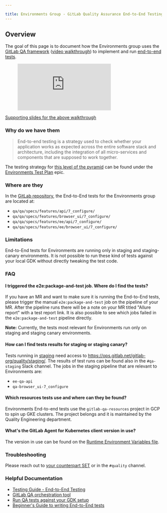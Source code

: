 ```yaml
---

title: Environments Group - GitLab Quality Assurance End-to-End Testing for the Environments group
---
```








## Overview

The goal of this page is to document how the Environments group uses the [GitLab QA framework](https://gitlab.com/gitlab-org/gitlab-qa) ([video walkthrough](https://www.youtube.com/watch?v=enfx6tiz5WY)) to implement and run [end-to-end tests](https://docs.gitlab.com/ee/development/testing_guide/end_to_end/).

<figure class="video_container">
  <iframe src="https://www.youtube.com/embed/enfx6tiz5WY" frameborder="0" allowfullscreen="true"> </iframe>
</figure>

[Supporting slides for the above walkthrough](https://docs.google.com/presentation/d/1KyJ3Q2_tl38Axb-Esi7SNM8yEtqj40O4itfJrHuV7C4/edit?usp=sharing)

### Why do we have them

> End-to-end testing is a strategy used to check whether your application works as expected across the entire software stack and architecture, including the integration of all micro-services and components that are supposed to work together.

The testing strategy for [this level of the pyramid](https://docs.gitlab.com/ee/development/testing_guide/testing_levels.html) can be found under the [Environments Test Plan](https://gitlab.com/groups/gitlab-org/-/epics/8642) epic.

### Where are they

In the [GitLab repository](https://gitlab.com/gitlab-org/gitlab), the End-to-End tests for the Environments group are located at:

- `qa/qa/specs/features/api/7_configure/`
- `qa/qa/specs/features/browser_ui/7_configure/`
- `qa/qa/specs/features/ee/api/7_configure/`
- `qa/qa/specs/features/ee/browser_ui/7_configure/`

### Limitations

End-to-End tests for Environments are running only in staging and staging-canary environments.
It is not possible to run these kind of tests against your local GDK without directly tweaking the test code.

### FAQ

#### I triggered the e2e:package-and-test job. Where do I find the tests?

If you have an MR and want to make sure it is running the End-to-End tests, please trigger the manual `e2e:package-and-test` job on the pipeline of your MR. After the pipeline runs there will be a note on your MR titled "Allure report" with a test report link.
It is also possible to see which jobs failed in the `e2e:package-and-test` pipeline directly.

**Note:** Currently, the tests most relevant for Environments run only on staging and staging canary environments.

#### How can I find tests results for staging or staging canary?

Tests running in [staging](https://ops.gitlab.net/gitlab-org/quality/staging/-/pipelines) need access to https://ops.gitlab.net/gitlab-org/quality/staging/.
The results of test runs can be found also in the `#qa-staging` Slack channel. The jobs in the staging pipeline that are relevant to Environments are:

- `ee-qa-api`
- `qa-browser_ui-7_configure`

#### Which resources tests use and where can they be found?

Environments End-to-end tests use the `gitlab-qa-resources` project in GCP to spin up GKE clusters.
The project belongs and it is maintained by the Quality Engineering department.

#### What's the GitLab Agent for Kubernetes client version in use?

The version in use can be found on the [Runtime Environment Variables file](https://gitlab.com/gitlab-org/gitlab/-/blob/master/qa/qa/runtime/env.rb#L433).

### Troubleshooting

Please reach out to [your counterpart SET](/handbook/engineering/quality/#individual-contributors) or in the `#quality` channel.

### Helpful Documentation

- [Testing Guide - End-to-End Testing](https://docs.gitlab.com/ee/development/testing_guide/end_to_end/)
- [GitLab QA orchestration tool](https://gitlab.com/gitlab-org/gitlab-qa)
- [Run QA tests against your GDK setup](https://gitlab.com/gitlab-org/gitlab-qa/-/blob/master/docs/run_qa_against_gdk.md)
- [Beginner's Guide to writing End-to-End tests](https://docs.gitlab.com/ee/development/testing_guide/end_to_end/beginners_guide.html)
